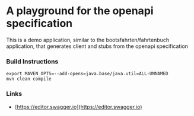# A playground for the openapi specification

This is a demo application, similar to the bootsfahrten/fahrtenbuch application, that generates client and stubs from the openapi specification

### Build Instructions

```
export MAVEN_OPTS=--add-opens=java.base/java.util=ALL-UNNAMED
mvn clean compile
```

### Links
- [https://editor.swagger.io](https://editor.swagger.io)
